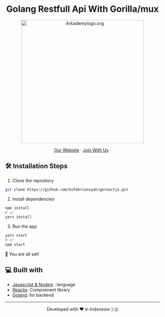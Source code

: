<h1 align="center">
  Golang Restfull Api With Gorilla/mux
</h1>

<p align="center"><img src="https://yt3.ggpht.com/ytc/AKedOLT7YD9x6PiR-CfbBbFC3wz2WatiIZFrI_I0v-6k=s900-c-k-c0x00ffffff-no-rj" width="400px" alt="Arkademylogo.svg" /></p>

<p align="center">
    <a href="https://www.fazztrack.com/" target="blank">Our Website</a>
    ·
    <a href="https://www.fazztrack.com/class/backend-golang">Join With Us</a>
    ·
</p>

## 🛠️ Installation Steps

1. Clone the repository

```bash
git clone https://github.com/biFebriansyah/goreactjs.git
```

2. Install dependencies

```bash
npm install
# or
yarn install
```

3. Run the app

```bash
yarn start
# or
npm start
```

🌟 You are all set!

## 💻 Built with

-   [Javascript & Nodejs](https://nodejs.org/en/) : language
-   [Reactjs](https://reactjs.org/): Compoenent library
-   [Golang](https://go.dev/): for backend

<hr>
<p align="center">
Developed with ❤️ in Indonesia 	🇮🇩
</p>
